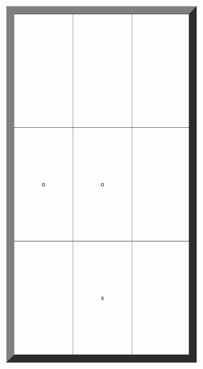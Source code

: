 <!-- Do not move the table content into multiple lines; keep it in a single line -->
<font size="7">
<table style="text-align:center" border="20">
  <tr align="center" height="300"><td width="300"></td><td width="300"></td><td width="300"></td></tr><tr align="center" height="300"><td>o</td><td>o</td><td></td></tr><tr align="center" height="300"><td></td><td>x</td><td></td></tr>
</table>
</font>

